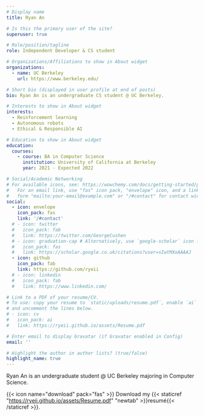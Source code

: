 ```yaml
---
# Display name
title: Ryan An

# Is this the primary user of the site?
superuser: true

# Role/position/tagline
role: Independent Developer & CS student

# Organizations/Affiliations to show in About widget
organizations:
  - name: UC Berkeley
    url: https://www.berkeley.edu/

# Short bio (displayed in user profile at end of posts)
bio: Ryan An is an undergraduate CS student @ UC Berkeley.

# Interests to show in About widget
interests:
  - Reinforcement learning
  - Autonomous robots
  - Ethical & Responsible AI

# Education to show in About widget
education:
  courses:
    - course: BA in Computer Science
      institution: University of California at Berkeley
      year: 2021 - Expected 2022

# Social/Academic Networking
# For available icons, see: https://wowchemy.com/docs/getting-started/page-builder/#icons
#   For an email link, use "fas" icon pack, "envelope" icon, and a link in the
#   form "mailto:your-email@example.com" or "/#contact" for contact widget.
social:
  - icon: envelope
    icon_pack: fas
    link: '/#contact'
  # - icon: twitter
  #   icon_pack: fab
  #   link: https://twitter.com/GeorgeCushen
  # - icon: graduation-cap # Alternatively, use `google-scholar` icon from `ai` icon pack
  #   icon_pack: fas
  #   link: https://scholar.google.co.uk/citations?user=sIwtMXoAAAAJ
  - icon: github
    icon_pack: fab
    link: https://github.com/ryeii
  # - icon: linkedin
  #   icon_pack: fab
  #   link: https://www.linkedin.com/

# Link to a PDF of your resume/CV.
# To use: copy your resume to `static/uploads/resume.pdf`, enable `ai` icons in `params.toml`,
# and uncomment the lines below.
# - icon: cv
#   icon_pack: ai
#   link: https://ryeii.github.io/assets/Resume.pdf

# Enter email to display Gravatar (if Gravatar enabled in Config)
email: ''

# Highlight the author in author lists? (true/false)
highlight_name: true
---
```


Ryan An is an undergraduate student @ UC Berkeley majoring in Computer Science.

{{< icon name="download" pack="fas" >}} Download my {{< staticref "https://ryeii.github.io/assets/Resume.pdf" "newtab" >}}resumé{{< /staticref >}}.
